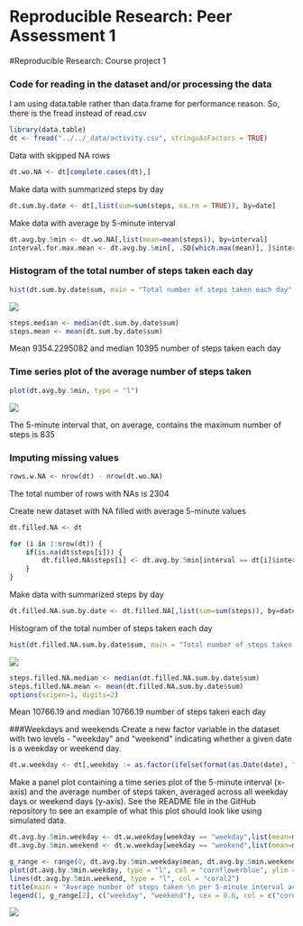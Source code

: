 # Reproducible Research: Peer Assessment 1

#Reproducible Research: Course project 1

### Code for reading in the dataset and/or processing the data
I am using data.table rather than data.frame for performance reason. So, there is the fread instead of read.csv

```r
library(data.table)
dt <- fread("../../_data/activity.csv", stringsAsFactors = TRUE)
```

Data with skipped NA rows

```r
dt.wo.NA <- dt[complete.cases(dt),]
```

Make data with summarized steps by day

```r
dt.sum.by.date <- dt[,list(sum=sum(steps, na.rm = TRUE)), by=date]
```

Make data with average by 5-minute interval

```r
dt.avg.by.5min <- dt.wo.NA[,list(mean=mean(steps)), by=interval]
interval.for.max.mean <- dt.avg.by.5min[, .SD[which.max(mean)], ]$interval
```


### Histogram of the total number of steps taken each day

```r
hist(dt.sum.by.date$sum, main = "Total number of steps taken each day", xlab = "number of steps", breaks = 10, col = "cornflowerblue")
```

![](PA1_template_files/figure-html/unnamed-chunk-5-1.png)<!-- -->


```r
steps.median <- median(dt.sum.by.date$sum)
steps.mean <- mean(dt.sum.by.date$sum)
```
Mean 9354.2295082 and median 10395 number of steps taken each day

### Time series plot of the average number of steps taken

```r
plot(dt.avg.by.5min, type = "l")
```

![](PA1_template_files/figure-html/unnamed-chunk-7-1.png)<!-- -->

The 5-minute interval that, on average, contains the maximum number of steps is 835

### Imputing missing values

```r
rows.w.NA <- nrow(dt) - nrow(dt.wo.NA)
```

The total number of rows with NAs is 2304

Create new dataset with NA filled with average 5-minute values

```r
dt.filled.NA <- dt

for (i in 1:nrow(dt)) {
    if(is.na(dt$steps[i])) {
        dt.filled.NA$steps[i] <- dt.avg.by.5min[interval == dt[i]$interval, mean]
    }
}
```

Make data with summarized steps by day

```r
dt.filled.NA.sum.by.date <- dt.filled.NA[,list(sum=sum(steps)), by=date]
```

Histogram of the total number of steps taken each day

```r
hist(dt.filled.NA.sum.by.date$sum, main = "Total number of steps taken each day", xlab = "number of steps", breaks = 10, col = "coral2")
```

![](PA1_template_files/figure-html/unnamed-chunk-11-1.png)<!-- -->


```r
steps.filled.NA.median <- median(dt.filled.NA.sum.by.date$sum)
steps.filled.NA.mean <- mean(dt.filled.NA.sum.by.date$sum)
options(scipen=1, digits=2)
```

Mean 10766.19 and median 10766.19 number of steps taken each day

###Weekdays and weekends
Create a new factor variable in the dataset with two levels - "weekday" and "weekend" indicating whether a given date is a weekday or weekend day.

```r
dt.w.weekday <- dt[,weekday := as.factor(ifelse(format(as.Date(date), "%u") %in% c(6,7), "weekend", "weekday")),]
```
Make a panel plot containing a time series plot of the 5-minute interval (x-axis) and the average number of steps taken, averaged across all weekday days or weekend days (y-axis). See the README file in the GitHub repository to see an example of what this plot should look like using simulated data.

```r
dt.avg.by.5min.weekday <- dt.w.weekday[weekday == "weekday",list(mean=mean(steps, na.rm = TRUE)), by=interval]
dt.avg.by.5min.weekend <- dt.w.weekday[weekday == "weekend",list(mean=mean(steps, na.rm = TRUE)), by=interval]

g_range <- range(0, dt.avg.by.5min.weekday$mean, dt.avg.by.5min.weekend$mean)
plot(dt.avg.by.5min.weekday, type = "l", col = "cornflowerblue", ylim = g_range)
lines(dt.avg.by.5min.weekend, type = "l", col = "coral2")
title(main = "Average number of steps taken \n per 5-minute interval across weekdays and weekends")
legend(1, g_range[2], c("weekday", "weekend"), cex = 0.8, col = c("cornflowerblue", "coral2"), lty = 1)
```

![](PA1_template_files/figure-html/unnamed-chunk-14-1.png)<!-- -->
